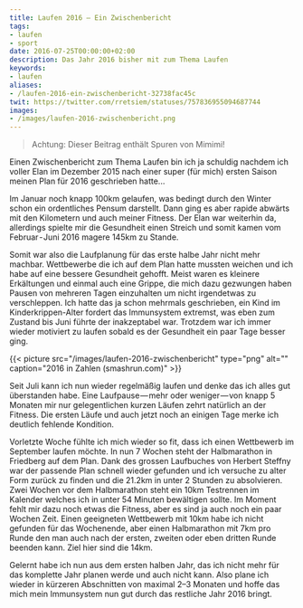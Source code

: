 ```yaml
---
title: Laufen 2016 – Ein Zwischenbericht
tags:
- laufen
- sport
date: 2016-07-25T00:00:00+02:00
description: Das Jahr 2016 bisher mit zum Thema Laufen
keywords:
- laufen
aliases:
- /laufen-2016-ein-zwischenbericht-32738fac45c
twit: https://twitter.com/rretsiem/statuses/757836955094687744
images:
- /images/laufen-2016-zwischenbericht.png
---
```


> Achtung: Dieser Beitrag enthält Spuren von Mimimi!

<p class="intro"><span class="drop_cap">E</span>inen Zwischenbericht zum Thema Laufen bin ich ja schuldig nachdem ich voller Elan im Dezember 2015 nach einer super (für mich) ersten Saison meinen Plan für 2016 geschrieben hatte...
</p>
Im Januar noch knapp 100km gelaufen, was bedingt durch den Winter schon ein ordentliches Pensum darstellt. Dann ging es aber rapide abwärts mit den Kilometern und auch meiner Fitness. Der Elan war weiterhin da, allerdings spielte mir die Gesundheit einen Streich und somit kamen vom Februar - Juni 2016 magere 145km zu Stande.

Somit war also die Laufplanung für das erste halbe Jahr nicht mehr machbar. Wettbewerbe die ich auf dem Plan hatte mussten weichen und ich habe auf eine bessere Gesundheit gehofft. Meist waren es kleinere Erkältungen und einmal auch eine Grippe, die mich dazu gezwungen haben Pausen von mehreren Tagen einzuhalten um nicht irgendetwas zu verschleppen. Ich hatte das ja schon mehrmals geschrieben, ein Kind im Kinderkrippen-Alter fordert das Immunsystem extremst, was eben zum Zustand bis Juni führte der inakzeptabel war. Trotzdem war ich immer wieder motiviert zu laufen sobald es der Gesundheit ein paar Tage besser ging.

{{< picture src="/images/laufen-2016-zwischenbericht" type="png" alt="" caption="2016 in Zahlen (smashrun.com)" >}}

Seit Juli kann ich nun wieder regelmäßig laufen und denke das ich alles gut überstanden habe. Eine Laufpause — mehr oder weniger — von knapp 5 Monaten mir nur gelegentlichen kurzen Läufen zehrt natürlich an der Fitness. Die ersten Läufe und auch jetzt noch an einigen Tage merke ich deutlich fehlende Kondition.

Vorletzte Woche fühlte ich mich wieder so fit, dass ich einen Wettbewerb im September laufen möchte. In nun 7 Wochen steht der Halbmarathon in Friedberg auf dem Plan. Dank des grossen Laufbuches von Herbert Steffny war der passende Plan schnell wieder gefunden und ich versuche zu alter Form zurück zu finden und die 21.2km in unter 2 Stunden zu absolvieren. Zwei Wochen vor dem Halbmarathon steht ein 10km Testrennen im Kalender welches ich in unter 54 Minuten bewältigen sollte. Im Moment fehlt mir dazu noch etwas die Fitness, aber es sind ja auch noch ein paar Wochen Zeit. Einen geeigneten Wettbewerb mit 10km habe ich nicht gefunden für das Wochenende, aber einen Halbmarathon mit 7km pro Runde den man auch nach der ersten, zweiten oder eben dritten Runde beenden kann. Ziel hier sind die 14km.

Gelernt habe ich nun aus dem ersten halben Jahr, das ich nicht mehr für das komplette Jahr planen werde und auch nicht kann. Also plane ich wieder in kürzeren Abschnitten von maximal 2–3 Monaten und hoffe das mich mein Immunsystem nun gut durch das restliche Jahr 2016 bringt.
